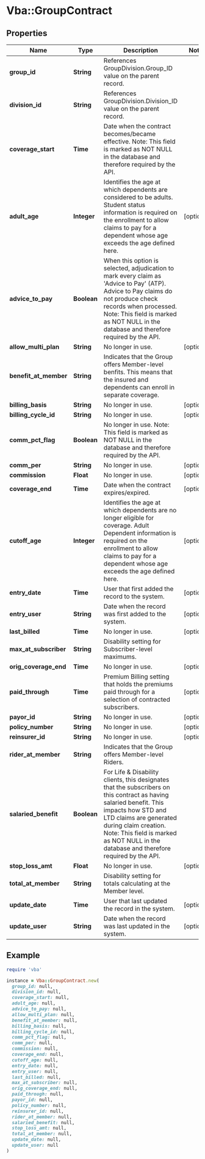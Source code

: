 # Vba::GroupContract

## Properties

| Name | Type | Description | Notes |
| ---- | ---- | ----------- | ----- |
| **group_id** | **String** | References GroupDivision.Group_ID value on the parent record. |  |
| **division_id** | **String** | References GroupDivision.Division_ID value on the parent record. |  |
| **coverage_start** | **Time** | Date when the contract becomes/became effective. Note: This field is marked as NOT NULL in the database and therefore required by the API. |  |
| **adult_age** | **Integer** | Identifies the age at which dependents are considered to be adults. Student status information is required on the enrollment to allow claims to pay for a dependent whose age exceeds the age defined here. | [optional] |
| **advice_to_pay** | **Boolean** | When this option is selected, adjudication to mark every claim as &#39;Advice to Pay&#39; (ATP). Advice to Pay claims do not produce check records when processed. Note: This field is marked as NOT NULL in the database and therefore required by the API. |  |
| **allow_multi_plan** | **String** | No longer in use. | [optional] |
| **benefit_at_member** | **String** | Indicates that the Group offers Member-level benfits. This means that the insured and dependents can enroll in separate coverage. |  |
| **billing_basis** | **String** | No longer in use. | [optional] |
| **billing_cycle_id** | **String** | No longer in use. | [optional] |
| **comm_pct_flag** | **Boolean** | No longer in use. Note: This field is marked as NOT NULL in the database and therefore required by the API. |  |
| **comm_per** | **String** | No longer in use. | [optional] |
| **commission** | **Float** | No longer in use. | [optional] |
| **coverage_end** | **Time** | Date when the contract expires/expired. | [optional] |
| **cutoff_age** | **Integer** | Identifies the age at which dependents are no longer eligible for coverage. Adult Dependent information is required on the enrollment to allow claims to pay for a dependent whose age exceeds the age defined here. | [optional] |
| **entry_date** | **Time** | User that first added the record to the system. | [optional] |
| **entry_user** | **String** | Date when the record was first added to the system. | [optional] |
| **last_billed** | **Time** | No longer in use. | [optional] |
| **max_at_subscriber** | **String** | Disability setting for Subscriber-level maximums. |  |
| **orig_coverage_end** | **Time** | No longer in use. | [optional] |
| **paid_through** | **Time** | Premium Billing setting that holds the premiums paid through for a selection of contracted subscribers. | [optional] |
| **payor_id** | **String** | No longer in use. | [optional] |
| **policy_number** | **String** | No longer in use. | [optional] |
| **reinsurer_id** | **String** | No longer in use. | [optional] |
| **rider_at_member** | **String** | Indicates that the Group offers Member-level Riders. |  |
| **salaried_benefit** | **Boolean** | For Life &amp; Disability clients, this designates that the subscribers on this contract as having salaried benefit. This impacts how STD and LTD claims are generated during claim creation. Note: This field is marked as NOT NULL in the database and therefore required by the API. |  |
| **stop_loss_amt** | **Float** | No longer in use. | [optional] |
| **total_at_member** | **String** | Disability setting for totals calculating at the Member level. |  |
| **update_date** | **Time** | User that last updated the record in the system. | [optional] |
| **update_user** | **String** | Date when the record was last updated in the system. | [optional] |

## Example

```ruby
require 'vba'

instance = Vba::GroupContract.new(
  group_id: null,
  division_id: null,
  coverage_start: null,
  adult_age: null,
  advice_to_pay: null,
  allow_multi_plan: null,
  benefit_at_member: null,
  billing_basis: null,
  billing_cycle_id: null,
  comm_pct_flag: null,
  comm_per: null,
  commission: null,
  coverage_end: null,
  cutoff_age: null,
  entry_date: null,
  entry_user: null,
  last_billed: null,
  max_at_subscriber: null,
  orig_coverage_end: null,
  paid_through: null,
  payor_id: null,
  policy_number: null,
  reinsurer_id: null,
  rider_at_member: null,
  salaried_benefit: null,
  stop_loss_amt: null,
  total_at_member: null,
  update_date: null,
  update_user: null
)
```

